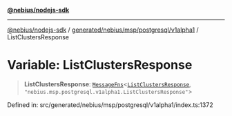 [**@nebius/nodejs-sdk**](../../../../../../README.md)

---

[@nebius/nodejs-sdk](../../../../../../README.md) / [generated/nebius/msp/postgresql/v1alpha1](../README.md) / ListClustersResponse

# Variable: ListClustersResponse

> **ListClustersResponse**: [`MessageFns`](../../../../../../runtime/protos/core/interfaces/MessageFns.md)\<[`ListClustersResponse`](../interfaces/ListClustersResponse.md), `"nebius.msp.postgresql.v1alpha1.ListClustersResponse"`\>

Defined in: src/generated/nebius/msp/postgresql/v1alpha1/index.ts:1372
